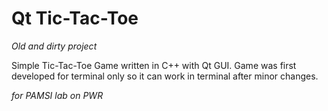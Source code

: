 # Qt Tic-Tac-Toe
*Old and dirty project*

Simple Tic-Tac-Toe Game written in C++ with Qt GUI.
Game was first developed for terminal only so it can work in terminal after minor changes.

*for PAMSI lab on PWR*
